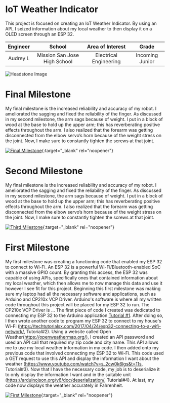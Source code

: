 ﻿# IoT Weather Indicator
This project is focused on creating an IoT Weather Indicator. By using an API, I seized information about my local weather to then display it on a OLED screen through an ESP 32.

| **Engineer** | **School** | **Area of Interest** | **Grade** |
|:--:|:--:|:--:|:--:|
| Audrey L | Mission San Jose High School | Electrical Engineering | Incoming Junior

![Headstone Image](https://bluestampengineering.com/wp-content/uploads/2016/05/improve.jpg)
  
# Final Milestone
My final milestone is the increased reliability and accuracy of my robot. I ameliorated the sagging and fixed the reliability of the finger. As discussed in my second milestone, the arm sags because of weight. I put in a block of wood at the base to hold up the upper arm; this has reverberating positive effects throughout the arm. I also realized that the forearm was getting disconnected from the elbow servo’s horn because of the weight stress on the joint. Now, I make sure to constantly tighten the screws at that joint. 

[![Final Milestone](https://res.cloudinary.com/marcomontalbano/image/upload/v1612573869/video_to_markdown/images/youtube--F7M7imOVGug-c05b58ac6eb4c4700831b2b3070cd403.jpg )](https://www.youtube.com/watch?v=F7M7imOVGug&feature=emb_logo "Final Milestone"){:target="_blank" rel="noopener"}

# Second Milestone
My final milestone is the increased reliability and accuracy of my robot. I ameliorated the sagging and fixed the reliability of the finger. As discussed in my second milestone, the arm sags because of weight. I put in a block of wood at the base to hold up the upper arm; this has reverberating positive effects throughout the arm. I also realized that the forearm was getting disconnected from the elbow servo’s horn because of the weight stress on the joint. Now, I make sure to constantly tighten the screws at that joint.

[![Third Milestone](https://res.cloudinary.com/marcomontalbano/image/upload/v1612574014/video_to_markdown/images/youtube--y3VAmNlER5Y-c05b58ac6eb4c4700831b2b3070cd403.jpg)](https://www.youtube.com/watch?v=y3VAmNlER5Y&feature=emb_logo "Second Milestone"){:target="_blank" rel="noopener"}
# First Milestone
  

My first milestone was creating a functioning code that enabled my ESP 32 to connect to Wi-Fi. An ESP 32 is a powerful Wi-Fi/Bluetooth-enabled SoC with a massive GPIO count. By granting this access, the ESP 32 was capable of using APIs, specifically ones that contained information about my local weather, which then allows me to now manage this data and use it however I see fit for this project. Beginning this first milestone was making sure my laptop had all the necessary software and applications, such as Arduino and CP210x VCP Driver. Arduino's software is where all my written code throughout this project will be placed for my ESP 32 to run. The CP210x VCP Driver is ... The first piece of code I created was dedicated to connecting my ESP 32 to the Arduino application [Tutorial #1](https://www.youtube.com/watch?v=wNtGHCrO7E4). After doing so, I then wrote another code to program my ESP 32 to connect to my house's Wi-Fi (https://techtutorialsx.com/2017/04/24/esp32-connecting-to-a-wifi-network/, Tutorial#2). Using a website called Open Weather(https://openweathermap.org/), I created an API password and used an API call that required my zip code and city name. This API allows me to use my local weather information in my code. I then added onto my previous code that involved connecting my ESP 32 to Wi-Fi. This code used a GET request to use this API and display the information I want about the weather (https://www.youtube.com/watch?v=s_2cw0k6lgs&t=11s, Tutorial#3). Now that I have the necessary code, my job is to deserialize it to only display the information I want and in the suitable unit (https://arduinojson.org/v6/doc/deserialization/, Tutorial#4). At last, my code now displays the weather accurately in Fahrenheit. 


[![First Milestone](https://res.cloudinary.com/marcomontalbano/image/upload/v1612574117/video_to_markdown/images/youtube--CaCazFBhYKs-c05b58ac6eb4c4700831b2b3070cd403.jpg)](https://www.youtube.com/watch?v=CaCazFBhYKs "First Milestone"){:target="_blank" rel="noopener"}

